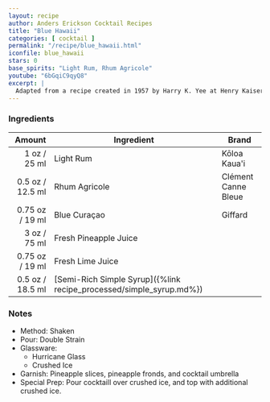 ```yaml
---
layout: recipe
author: Anders Erickson Cocktail Recipes
title: "Blue Hawaii"
categories: [ cocktail ]
permalink: "/recipe/blue_hawaii.html"
iconfile: blue_hawaii
stars: 0
base_spirits: "Light Rum, Rhum Agricole"
youtube: "6bGqiC9qyQ8"
excerpt: |
  Adapted from a recipe created in 1957 by Harry K. Yee at Henry Kaiser's Hawaiian Village Hotel (latterly the Hilton) in Waikiki, Oahu, Hawaii. The drink, created at the behest of Bols to aid sales of their blue curaçao, is named after the hit song from the 1937 Bing Crosby film, <i>Waikiki Wedding</i>, and not after what is generously described as a "musical-comedy" Elvis Presley 1961 film of the same name. That said, the Elvis film probably contributed to this cocktail's popularity.
---
```


### Ingredients

|  Amount | Ingredient                                                | Brand               |
| ------: | --------------------------------------------------------- | ------------------- |
|    1 oz / 25 ml | Light Rum                                                 | Kōloa Kaua'i        |
|  0.5 oz / 12.5 ml | Rhum Agricole                                             | Clément Canne Bleue |
| 0.75 oz / 19 ml | Blue Curaçao                                              | Giffard             |
|    3 oz / 75 ml | Fresh Pineapple Juice                                     |
| 0.75 oz / 19 ml | Fresh Lime Juice                                          |
|  0.5 oz / 18.5 ml | [Semi-Rich Simple Syrup]({%link recipe_processed/simple_syrup.md%}) |

### Notes

- Method: Shaken
- Pour: Double Strain
- Glassware:
  - Hurricane Glass
  - Crushed Ice
- Garnish: Pineapple slices, pineapple fronds, and cocktail umbrella
- Special Prep: Pour cocktaill over crushed ice, and top with additional crushed ice.
